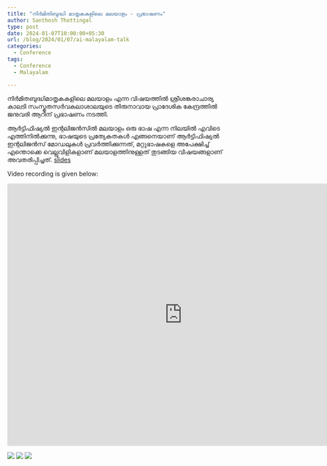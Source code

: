 ```yaml
---
title: "നിർമിതിബുദ്ധി മാതൃകകളിലെ മലയാളം - പ്രഭാഷണം"
author: Santhosh Thottingal
type: post
date: 2024-01-07T10:00:00+05:30
url: /blog/2024/01/07/ai-malayalam-talk
categories:
  - Conference
tags:
  - Conference
  - Malayalam

---
```


നിർമിതബുദ്ധിമാതൃകകളിലെ  മലയാളം എന്ന വിഷയത്തിൽ ശ്രീശങ്കരാചാര്യ കാലടി സംസ്കൃതസർവകലാശാലയുടെ തിരുനാവായ പ്രാദേശിക കേന്ദ്രത്തിൽ ജനുവരി ആറിന് പ്രഭാഷണം നടത്തി.

ആർട്ടിഫിഷ്യൽ ഇന്റലിജൻസിൽ മലയാളം ഒരു ഭാഷ എന്ന നിലയിൽ എവിടെ എത്തിനിൽക്കുന്നു, ഭാഷയുടെ പ്രത്യേകതകൾ എങ്ങനെയാണ് ആർട്ടിഫിഷ്യൽ ഇന്റലിജൻസ് മോഡലുകൾ പ്രവർത്തിക്കുന്നത്, മറ്റുഭാഷകളെ അപേക്ഷിച്ച് എന്തൊക്കെ വെല്ലുവിളികളാണ് മലയാളത്തിനുള്ളത് തുടങ്ങിയ വിഷയങ്ങളാണ് അവതരിപ്പിച്ചത്.
[slides](https://docs.google.com/presentation/d/1tTjdwSdN8h08-MwAoiwDwwJDhrSEDbVyEvw3KK1CzuM/)


Video recording is given below:
<iframe width="800" height="600" src="https://www.youtube.com/embed/aE7o62zS_eI?si=cNVC6j_qX6mbeu2Q" title="YouTube video player" frameborder="0" allow="accelerometer; autoplay; clipboard-write; encrypted-media; gyroscope; picture-in-picture; web-share" allowfullscreen></iframe>

![](/wp-content/uploads/2024/01/photo_2024-01-07_14-43-54.jpg)
![](/wp-content/uploads/2024/01/photo_2024-01-07_14-44-11.jpg)
![](/wp-content/uploads/2024/01/photo_2024-01-07_14-44-15.jpg)
